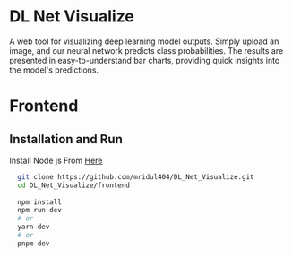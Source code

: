 # DL Net Visualize
A web tool for visualizing deep learning model outputs. Simply upload an image, and our neural network predicts class probabilities. The results are presented in easy-to-understand bar charts, providing quick insights into the model's predictions.

# Frontend


## Installation and Run

Install Node js From [Here](https://nodejs.org/en)

```bash
  git clone https://github.com/mridul404/DL_Net_Visualize.git
  cd DL_Net_Visualize/frontend
  
  npm install 
  npm run dev
  # or
  yarn dev
  # or
  pnpm dev
```

